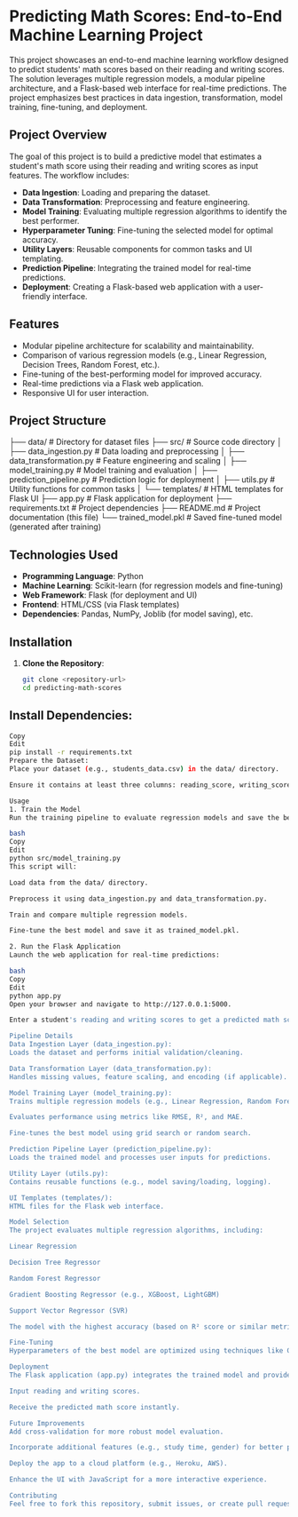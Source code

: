 # Predicting Math Scores: End-to-End Machine Learning Project

This project showcases an end-to-end machine learning workflow designed to predict students' math scores based on their reading and writing scores. The solution leverages multiple regression models, a modular pipeline architecture, and a Flask-based web interface for real-time predictions. The project emphasizes best practices in data ingestion, transformation, model training, fine-tuning, and deployment.

## Project Overview

The goal of this project is to build a predictive model that estimates a student's math score using their reading and writing scores as input features. The workflow includes:

- **Data Ingestion**: Loading and preparing the dataset.
- **Data Transformation**: Preprocessing and feature engineering.
- **Model Training**: Evaluating multiple regression algorithms to identify the best performer.
- **Hyperparameter Tuning**: Fine-tuning the selected model for optimal accuracy.
- **Utility Layers**: Reusable components for common tasks and UI templating.
- **Prediction Pipeline**: Integrating the trained model for real-time predictions.
- **Deployment**: Creating a Flask-based web application with a user-friendly interface.

## Features

- Modular pipeline architecture for scalability and maintainability.
- Comparison of various regression models (e.g., Linear Regression, Decision Trees, Random Forest, etc.).
- Fine-tuning of the best-performing model for improved accuracy.
- Real-time predictions via a Flask web application.
- Responsive UI for user interaction.

## Project Structure

├── data/ # Directory for dataset files
├── src/ # Source code directory
│ ├── data_ingestion.py # Data loading and preprocessing
│ ├── data_transformation.py # Feature engineering and scaling
│ ├── model_training.py # Model training and evaluation
│ ├── prediction_pipeline.py # Prediction logic for deployment
│ ├── utils.py # Utility functions for common tasks
│ └── templates/ # HTML templates for Flask UI
├── app.py # Flask application for deployment
├── requirements.txt # Project dependencies
├── README.md # Project documentation (this file)
└── trained_model.pkl # Saved fine-tuned model (generated after training)

## Technologies Used

- **Programming Language**: Python
- **Machine Learning**: Scikit-learn (for regression models and fine-tuning)
- **Web Framework**: Flask (for deployment and UI)
- **Frontend**: HTML/CSS (via Flask templates)
- **Dependencies**: Pandas, NumPy, Joblib (for model saving), etc.

## Installation

1. **Clone the Repository**:
   ```bash
   git clone <repository-url>
   cd predicting-math-scores
   ```

## Install Dependencies:

```bash
Copy
Edit
pip install -r requirements.txt
Prepare the Dataset:
Place your dataset (e.g., students_data.csv) in the data/ directory.

Ensure it contains at least three columns: reading_score, writing_score, and math_score.

Usage
1. Train the Model
Run the training pipeline to evaluate regression models and save the best one:

bash
Copy
Edit
python src/model_training.py
This script will:

Load data from the data/ directory.

Preprocess it using data_ingestion.py and data_transformation.py.

Train and compare multiple regression models.

Fine-tune the best model and save it as trained_model.pkl.

2. Run the Flask Application
Launch the web application for real-time predictions:

bash
Copy
Edit
python app.py
Open your browser and navigate to http://127.0.0.1:5000.

Enter a student's reading and writing scores to get a predicted math score.

Pipeline Details
Data Ingestion Layer (data_ingestion.py):
Loads the dataset and performs initial validation/cleaning.

Data Transformation Layer (data_transformation.py):
Handles missing values, feature scaling, and encoding (if applicable).

Model Training Layer (model_training.py):
Trains multiple regression models (e.g., Linear Regression, Random Forest, etc.).

Evaluates performance using metrics like RMSE, R², and MAE.

Fine-tunes the best model using grid search or random search.

Prediction Pipeline Layer (prediction_pipeline.py):
Loads the trained model and processes user inputs for predictions.

Utility Layer (utils.py):
Contains reusable functions (e.g., model saving/loading, logging).

UI Templates (templates/):
HTML files for the Flask web interface.

Model Selection
The project evaluates multiple regression algorithms, including:

Linear Regression

Decision Tree Regressor

Random Forest Regressor

Gradient Boosting Regressor (e.g., XGBoost, LightGBM)

Support Vector Regressor (SVR)

The model with the highest accuracy (based on R² score or similar metric) is selected and fine-tuned.

Fine-Tuning
Hyperparameters of the best model are optimized using techniques like Grid Search or Randomized Search to maximize predictive performance.

Deployment
The Flask application (app.py) integrates the trained model and provides a simple UI where users can:

Input reading and writing scores.

Receive the predicted math score instantly.

Future Improvements
Add cross-validation for more robust model evaluation.

Incorporate additional features (e.g., study time, gender) for better predictions.

Deploy the app to a cloud platform (e.g., Heroku, AWS).

Enhance the UI with JavaScript for a more interactive experience.

Contributing
Feel free to fork this repository, submit issues, or create pull requests with improvements!
```
